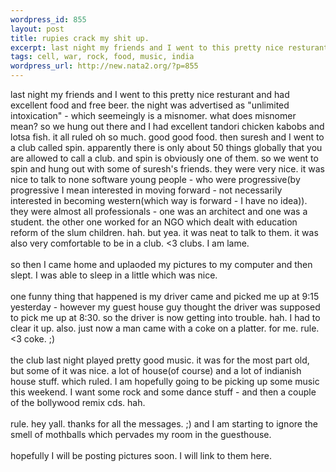 ```yaml
--- 
wordpress_id: 855
layout: post
title: rupies crack my shit up.
excerpt: last night my friends and I went to this pretty nice resturant and had excellent food and free beer. the night was advertised as "unlimited intoxication" - which seemeingly is a misnomer. what does misnomer mean? so we hung out there and I had excellent tandori chicken kabobs and lotsa fish. it all ruled oh so much. good good food. then suresh and I went to a club called spin. apparently there is...
tags: cell, war, rock, food, music, india
wordpress_url: http://new.nata2.org/?p=855
---
```

last night my friends and I went to this pretty nice resturant and had excellent food and free beer. the night was advertised as "unlimited intoxication" - which seemeingly is a misnomer. what does misnomer mean? so we hung out there and I had excellent tandori chicken kabobs and lotsa fish. it all ruled oh so much. good good food. then suresh and I went to a club called spin. apparently there is only about 50 things globally that you are allowed to call a club. and spin is obviously one of them. so we went to spin and hung out with some of suresh's friends. they were very nice. it was nice to talk to none software young people - who were progressive(by progressive I mean interested in moving forward - not necessarily interested in becoming western(which way is forward - I have no idea)). they were almost all professionals - one was an architect and one was a student. the other one worked for an NGO which dealt with education reform of the slum children. hah. but yea. it was neat to talk to them. it was also very comfortable to be in a club. &lt;3 clubs. I am lame.<br>
<br>
so then I came home and uplaoded my pictures to my computer and then slept. I was able to sleep in a little which was nice.<br>
<br>
one funny thing that happened is my driver came and picked me up at 9:15 yesterday - however my guest house guy thought the driver was supposed to pick me up at 8:30. so the driver is now getting into trouble. hah. I had to clear it up. also. just now a man came with a coke on a platter. for me. rule. &lt;3 coke. ;)<br>
<br>
the club last night played pretty good music. it was for the most part old, but some of it was nice. a lot of house(of course) and a lot of indianish house stuff. which ruled. I am hopefully going to be picking up some music this weekend. I want some rock and some dance stuff - and then a couple of the bollywood remix cds. hah.<br>
<br>
rule. hey yall. thanks for all the messages. ;) and I am starting to ignore the smell of mothballs which pervades my room in the guesthouse.<br>
<br>
hopefully I will be posting pictures soon. I will link to them here.
